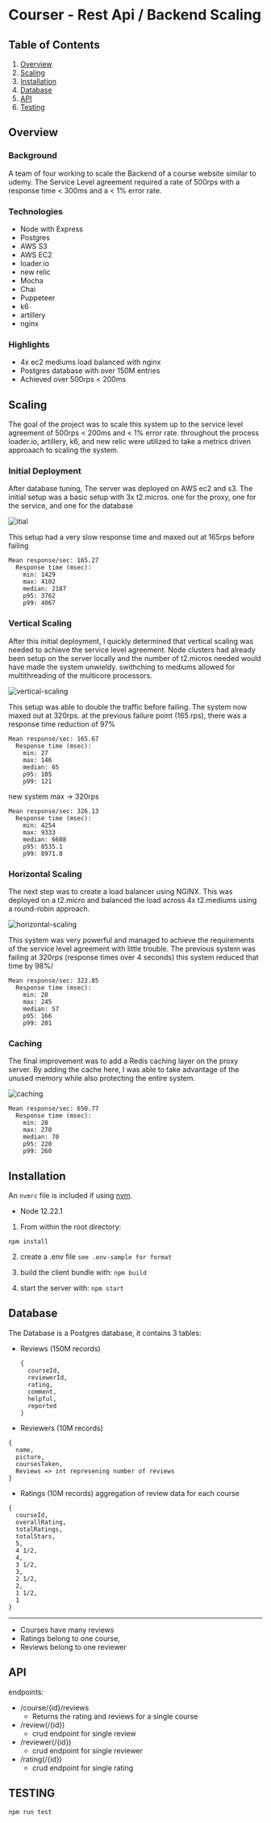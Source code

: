 # Courser - Rest Api / Backend Scaling

## Table of Contents

1. [Overview](#overview)
2. [Scaling](#scaling)
3. [Installation](#installation)
4. [Database](#database)
5. [API](#api)
6. [Testing](#testing)

## Overview

### Background
A team of four working to scale the Backend of a course website similar to udemy. The Service Level agreement required a rate of 500rps with a response time < 300ms and a  < 1% error rate.

### Technologies
- Node with Express
- Postgres
- AWS S3
- AWS EC2
- loader.io
- new relic
- Mocha
- Chai
- Puppeteer
- k6
- artillery
- nginx

### Highlights
- 4x ec2 mediums load balanced with nginx
- Postgres database with over 150M entries
- Achieved over 500rps < 200ms

## Scaling

The goal of the project was to scale this system up to the service level agreement of 500rps < 200ms and < 1% error rate.
throughout the process loader.io, artillery, k6, and new relic were utilized to take a metrics driven approaach to scaling the system.

### Initial Deployment

After database tuning, The server was deployed on AWS ec2 and s3.
The initial setup was a basic setup with 3x t2.micros. one for the proxy, one for the service, and one for the database

![itial](https://github.com/AboutURI/colton-proxy/blob/main/images/arc-1.png)

This setup had a very slow response time and maxed out at 165rps before failing

```
Mean response/sec: 165.27
  Response time (msec):
    min: 1429
    max: 4102
    median: 2187
    p95: 3762
    p99: 4067
```

### Vertical Scaling

After this initial deployment, I quickly determined that vertical scaling was needed to achieve the service level agreement.
Node clusters had already been setup on the server locally and the number of t2.micros needed would have made the system unwieldy. swithching to mediums allowed for multithreading of the multicore processors.

![vertical-scaling](https://github.com/AboutURI/colton-proxy/blob/main/images/arc-2.png)

This setup was able to double the traffic before failing. The system now maxed out at 320rps.
at the previous failure point (165 rps), there was a response time reduction of 97%

```
Mean response/sec: 165.67
  Response time (msec):
    min: 27
    max: 146
    median: 65
    p95: 105
    p99: 121
```

new system max -> 320rps

```
Mean response/sec: 326.13
  Response time (msec):
    min: 4254
    max: 9333
    median: 6608
    p95: 8535.1
    p99: 8971.8
```

### Horizontal Scaling

The next step was to create a load balancer using NGINX. This was deployed on a t2.micro and balanced the load across 4x t2.mediums using a round-robin approach.

![horizontal-scaling](https://github.com/AboutURI/colton-proxy/blob/main/images/arc-3.png)

This system was very powerful and managed to achieve the requirements of the service level agreement with little trouble.
The previous system was failing at 320rps (response times over 4 seconds) this system reduced that time by 98%/

```
Mean response/sec: 322.85
  Response time (msec):
    min: 28
    max: 245
    median: 57
    p95: 166
    p99: 201
```

### Caching

The final improvement was to add a Redis caching layer on the proxy server. By adding the cache here, I was able to take advantage of the unused memory while also protecting the entire system.

![caching](https://github.com/AboutURI/colton-proxy/blob/main/images/arc-4.png)


```
Mean response/sec: 650.77
  Response time (msec):
    min: 28
    max: 270
    median: 70
    p95: 220
    p99: 260
```

## Installation

An `nvmrc` file is included if using [nvm](https://github.com/creationix/nvm).

- Node 12.22.1

1. From within the root directory:

`npm install`

2. create a .env file
`see .env-sample for format`

3. build the client bundle with:
`npm build`

4. start the server with:
`npm start`

## Database
  The Database is a Postgres database, it contains 3 tables:
  - Reviews (150M records)
    ```
    {
      courseId,
      reviewerId,
      rating,
      comment,
      helpful,
      reported
    }
    ```
  - Reviewers (10M records)
  ```
  {
    name,
    picture,
    coursesTaken,
    Reviews => int represening number of reviews
  }
  ```
  - Ratings (10M records) aggregation of review data for each course
  ```
  {
    courseId,
    overallRating,
    totalRatings,
    totalStars,
    5,
    4 1/2,
    4,
    3 1/2,
    3,
    2 1/2,
    2,
    1 1/2,
    1
  }
  ```
  -----------------

  - Courses have many reviews
  - Ratings belong to one course,
  - Reviews belong to one reviewer

## API
endpoints:
- /course/{id}/reviews
  * Returns the rating and reviews for a single course
- /review(/{id})
  * crud endpoint for single review
- /reviewer(/{id})
  * crud endpoint for single reviewer
- /rating(/{id})
  * crud endpoint for single rating

## TESTING

`npm run test`